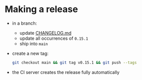 # Making a release

- in a branch:
  - update [CHANGELOG.md](../CHANGELOG.md)
  - update all occurrences of `0.15.1`
  - ship into `main`
- create a new tag:

  ```bash
  git checkout main && git tag v0.15.1 && git push --tags
  ```
- the CI server creates the release fully automatically
